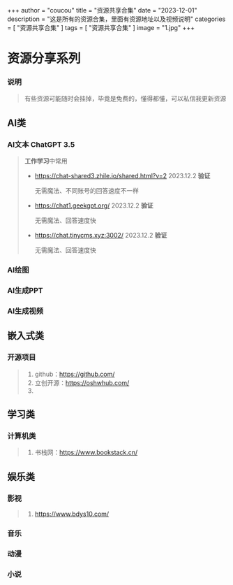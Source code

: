 +++
author = "coucou"
title = "资源共享合集"
date = "2023-12-01"
description = "这是所有的资源合集，里面有资源地址以及视频说明"
categories = [
    "资源共享合集"
]
tags = [
    "资源共享合集"
]
image = "1.jpg"
+++

# 资源分享系列

### 说明

>有些资源可能随时会挂掉，毕竟是免费的，懂得都懂，可以私信我更新资源
>

## AI类

### AI文本 ChatGPT 3.5

>**工作学习**中常用
>
>* https://chat-shared3.zhile.io/shared.html?v=2    2023.12.2 **验证**
>
>    无需魔法、不同账号的回答速度不一样
>
>* https://chat1.geekgpt.org/       2023.12.2 **验证**
>
>    无需魔法、回答速度快
>
>* https://chat.tinycms.xyz:3002/    2023.12.2 **验证** 
>
>   无需魔法、回答速度快

### AI绘图



### AI生成PPT



### AI生成视频



## 嵌入式类

### 开源项目

>1. github：https://github.com/
>2. 立创开源：https://oshwhub.com/
>3. 

## 学习类

### 计算机类

>1. 书栈网：https://www.bookstack.cn/
>
>

## 娱乐类

### 影视

>1. https://www.bdys10.com/
>
>

### 音乐



###  动漫



### 小说

## 



